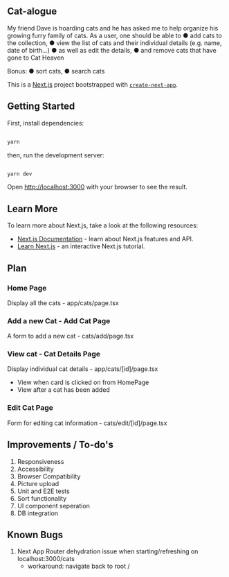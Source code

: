 ## Cat-alogue

My friend Dave is hoarding cats and he has asked me to help organize his growing furry
family of cats.
As a user, one should be able to
● add cats to the collection,
● view the list of cats and their individual details (e.g. name, date of birth...)
● as well as edit the details,
● and remove cats that have gone to Cat Heaven

Bonus:
● sort cats,
● search cats

This is a [Next.js](https://nextjs.org) project bootstrapped with [`create-next-app`](https://nextjs.org/docs/app/api-reference/cli/create-next-app).

## Getting Started

First, install dependencies:

```bash

yarn

```

then, run the development server:

```bash

yarn dev

```

Open [http://localhost:3000](http://localhost:3000) with your browser to see the result.

## Learn More

To learn more about Next.js, take a look at the following resources:

- [Next.js Documentation](https://nextjs.org/docs) - learn about Next.js features and API.
- [Learn Next.js](https://nextjs.org/learn) - an interactive Next.js tutorial.

## Plan

### Home Page

Display all the cats - app/cats/page.tsx

### Add a new Cat - Add Cat Page

A form to add a new cat - cats/add/page.tsx

### View cat - Cat Details Page

Display individual cat details - app/cats/[id]/page.tsx

- View when card is clicked on from HomePage
- View after a cat has been added

### Edit Cat Page

Form for editing cat information - cats/edit/[id]/page.tsx

## Improvements / To-do's

1. Responsiveness
2. Accessibility
3. Browser Compatibility
4. Picture upload
5. Unit and E2E tests
6. Sort functionality
7. UI component seperation
8. DB integration

## Known Bugs

1. Next App Router dehydration issue when starting/refreshing on localhost:3000/cats
   - workaround: navigate back to root /
